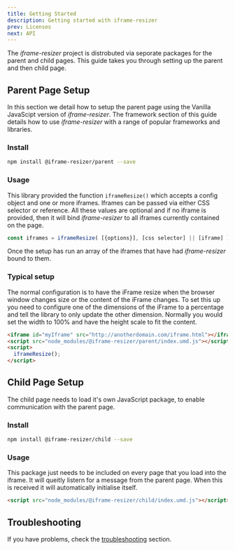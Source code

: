 ```yaml
---
title: Getting Started
description: Getting started with iframe-resizer
prev: Licenses
next: API
---
```


The _iframe-resizer_ project is distrobuted via seporate packages for the parent and child pages. This guide takes you through setting up the parent and then child page.

## Parent Page Setup

In this section we detail how to setup the parent page using the Vanilla JavaScipt version of _iframe-resizer_. The framework section of this guide details how to use _iframe-resizer_ with a range of popular frameworks and libraries.

### Install

```bash
npm install @iframe-resizer/parent --save
```

### Usage

This library provided the function `iframeResize()` which accepts a config object and one or more iframes. Iframes can be passed via either CSS selector or reference. All these values are optional and if no iframe is provided, then it will bind _iframe-resizer_ to all iframes currently contained on the page.

```js
const iframes = iframeResize( [{options}], [css selector] || [iframe] );
```

Once the setup has run an array of the iframes that have had _iframe-resizer_ bound to them.

### Typical setup

The normal configuration is to have the iFrame resize when the browser window changes size or the content of the iFrame changes. To set this up you need to configure one of the dimensions of the iFrame to a percentage and tell the library to only update the other dimension. Normally you would set the width to 100% and have the height scale to fit the content.

```html
<iframe id="myIframe" src="http://anotherdomain.com/iframe.html"></iframe>
<script src="node_modules/@iframe-resizer/parent/index.umd.js"></script>
<script>
  iframeResize();
</script>
```

## Child Page Setup

The child page needs to load it's own JavaScript package, to enable communication with the parent page.

### Install

```bash
npm install @iframe-resizer/child --save
```

### Usage

This package just needs to be included on every page that you load into the iframe. It will queitly listern for a message from the parent page. When this is received it will automatically initialise itself.

```html
<script src="node_modules/@iframe-resizer/child/index.umd.js"></script>
```

## Troubleshooting

If you have problems, check the [troubleshooting](../troubleshooting) section.

<!--
### Example

To see this working take a look at this [example](https://davidjbradshaw.github.io/iframe-resizer/example/) and watch the [console](https://developer.mozilla.org/en-US/docs/Tools/Web_Console).
-->
